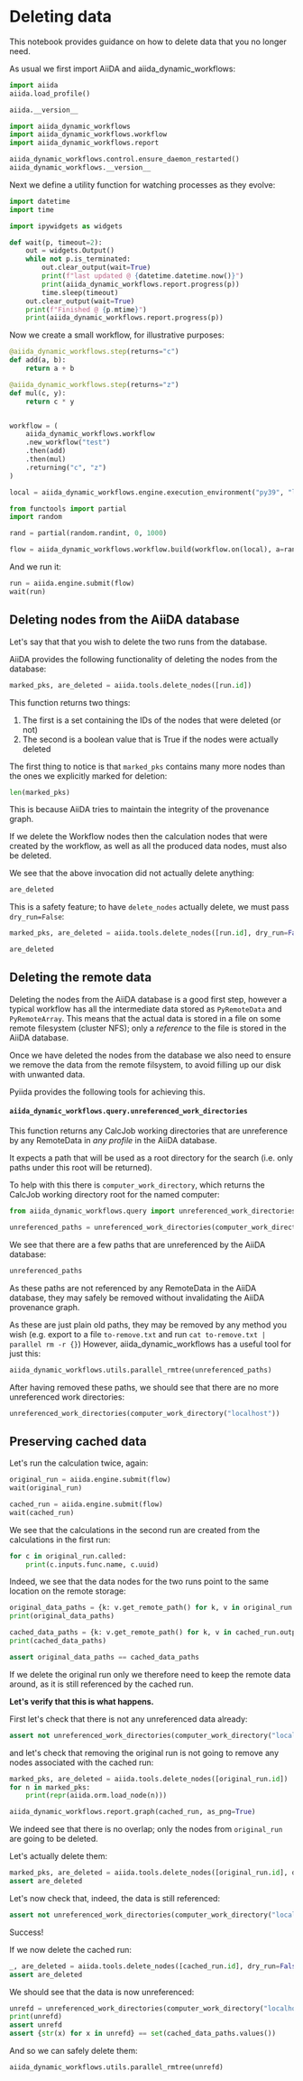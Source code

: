 # Deleting data


This notebook provides guidance on how to delete data that you no longer need.


As usual we first import AiiDA and aiida_dynamic_workflows:

```python
import aiida
aiida.load_profile()

aiida.__version__
```

```python
import aiida_dynamic_workflows
import aiida_dynamic_workflows.workflow
import aiida_dynamic_workflows.report

aiida_dynamic_workflows.control.ensure_daemon_restarted()
aiida_dynamic_workflows.__version__
```

Next we define a utility function for watching processes as they evolve:

```python
import datetime
import time

import ipywidgets as widgets

def wait(p, timeout=2):
    out = widgets.Output()
    while not p.is_terminated:
        out.clear_output(wait=True)
        print(f"last updated @ {datetime.datetime.now()}")
        print(aiida_dynamic_workflows.report.progress(p))
        time.sleep(timeout)
    out.clear_output(wait=True)
    print(f"Finished @ {p.mtime}")
    print(aiida_dynamic_workflows.report.progress(p))
```

Now we create a small workflow, for illustrative purposes:

```python
@aiida_dynamic_workflows.step(returns="c")
def add(a, b):
    return a + b

@aiida_dynamic_workflows.step(returns="z")
def mul(c, y):
    return c * y


workflow = (
    aiida_dynamic_workflows.workflow
    .new_workflow("test")
    .then(add)
    .then(mul)
    .returning("c", "z")
)

local = aiida_dynamic_workflows.engine.execution_environment("py39", "localhost")
```

```python
from functools import partial
import random

rand = partial(random.randint, 0, 1000)

flow = aiida_dynamic_workflows.workflow.build(workflow.on(local), a=rand(), b=rand(), y=rand())
```

And we run it:

```python
run = aiida.engine.submit(flow)
wait(run)
```

## Deleting nodes from the AiiDA database


Let's say that that you wish to delete the two runs from the database.

AiiDA provides the following functionality of deleting the nodes from the database:

```python
marked_pks, are_deleted = aiida.tools.delete_nodes([run.id])
```

This function returns two things:
1. The first is a set containing the IDs of the nodes that were deleted (or not)
2. The second is a boolean value that is True if the nodes were actually deleted


The first thing to notice is that `marked_pks` contains many more nodes than the ones we explicitly marked for deletion:

```python
len(marked_pks)
```

This is because AiiDA tries to maintain the integrity of the provenance graph.

If we delete the Workflow nodes then the calculation nodes that were created by the workflow, as well as all the produced data nodes, must also be deleted.


We see that the above invocation did not actually delete anything:

```python
are_deleted
```

This is a safety feature; to have `delete_nodes` actually delete, we must pass `dry_run=False`:

```python
marked_pks, are_deleted = aiida.tools.delete_nodes([run.id], dry_run=False)
```

```python
are_deleted
```

## Deleting the remote data


Deleting the nodes from the AiiDA database is a good first step, however a typical workflow has all the intermediate data stored as `PyRemoteData` and `PyRemoteArray`. This means that the actual data is stored in a file on some remote filesystem (cluster NFS); only a _reference_ to the file is stored in the AiiDA database.

Once we have deleted the nodes from the database we also need to ensure we remove the data from the remote filsystem, to avoid filling up our disk with unwanted data.

Pyiida provides the following tools for achieving this.


#### `aiida_dynamic_workflows.query.unreferenced_work_directories`


This function returns any CalcJob working directories that are unreference by any RemoteData in _any profile_ in the AiiDA database.

It expects a path that will be used as a root directory for the search (i.e. only paths under this root will be returned).

To help with this there is `computer_work_directory`, which returns the CalcJob working directory root for the named computer:

```python
from aiida_dynamic_workflows.query import unreferenced_work_directories, computer_work_directory
```

```python
unreferenced_paths = unreferenced_work_directories(computer_work_directory("localhost"))
```

We see that there are a few paths that are unreferenced by the AiiDA database:

```python
unreferenced_paths
```

As these paths are not referenced by any RemoteData in the AiiDA database, they may safely be removed without invalidating the AiiDA provenance graph.

As these are just plain old paths, they may be removed by any method you wish (e.g. export to a file `to-remove.txt` and run `cat to-remove.txt | parallel rm -r {}`)
However, aiida_dynamic_workflows has a useful tool for just this:

```python
aiida_dynamic_workflows.utils.parallel_rmtree(unreferenced_paths)
```

After having removed these paths, we should see that there are no more unreferenced work directories:

```python
unreferenced_work_directories(computer_work_directory("localhost"))
```

## Preserving cached data


Let's run the calculation twice, again:

```python
original_run = aiida.engine.submit(flow)
wait(original_run)
```

```python
cached_run = aiida.engine.submit(flow)
wait(cached_run)
```

We see that the calculations in the second run are created from the calculations in the first run:

```python
for c in original_run.called:
    print(c.inputs.func.name, c.uuid)
```

Indeed, we see that the data nodes for the two runs point to the same location on the remote storage:

```python
original_data_paths = {k: v.get_remote_path() for k, v in original_run.outputs.return_values.items()}
print(original_data_paths)
```

```python
cached_data_paths = {k: v.get_remote_path() for k, v in cached_run.outputs.return_values.items()}
print(cached_data_paths)
```

```python
assert original_data_paths == cached_data_paths
```

If we delete the original run only we therefore need to keep the remote data around, as it is still referenced by the cached run.

**Let's verify that this is what happens.**


First let's check that there is not any unreferenced data already:

```python
assert not unreferenced_work_directories(computer_work_directory("localhost"))
```

and let's check that removing the original run is not going to remove any nodes associated with the cached run:

```python
marked_pks, are_deleted = aiida.tools.delete_nodes([original_run.id])
for n in marked_pks:
    print(repr(aiida.orm.load_node(n)))
```

```python
aiida_dynamic_workflows.report.graph(cached_run, as_png=True)
```

We indeed see that there is no overlap; only the nodes from `original_run` are going to be deleted.


Let's actually delete them:

```python
marked_pks, are_deleted = aiida.tools.delete_nodes([original_run.id], dry_run=False)
assert are_deleted
```

Let's now check that, indeed, the data is still referenced:

```python
assert not unreferenced_work_directories(computer_work_directory("localhost"))
```

Success!


If we now delete the cached run:

```python
_, are_deleted = aiida.tools.delete_nodes([cached_run.id], dry_run=False)
assert are_deleted
```

We should see that the data is now unreferenced:

```python
unrefd = unreferenced_work_directories(computer_work_directory("localhost"))
print(unrefd)
assert unrefd
assert {str(x) for x in unrefd} == set(cached_data_paths.values())
```

And so we can safely delete them:

```python
aiida_dynamic_workflows.utils.parallel_rmtree(unrefd)
```

